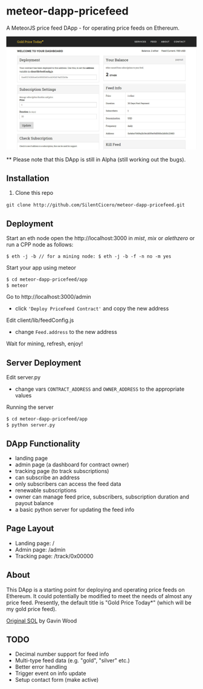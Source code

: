 # meteor-dapp-pricefeed
A MeteorJS price feed DApp - for operating price feeds on Ethereum.

<img src="app/public/images/screen.jpg" />

** Please note that this DApp is still in Alpha (still working out the bugs).

## <a name="installation"></a> Installation

1. Clone this repo

  `git clone http://github.com/SilentCicero/meteor-dapp-pricefeed.git`

## <a name="deployment"></a> Deployment

Start an eth node open the http://localhost:3000 in *mist*, *mix* or *alethzero* or run a CPP node as follows:

    $ eth -j -b // for a mining node: $ eth -j -b -f -n no -m yes

Start your app using meteor

    $ cd meteor-dapp-pricefeed/app
    $ meteor

Go to http://localhost:3000/admin

  - click `'Deploy PriceFeed Contract'` and copy the new address

Edit client/lib/feedConfig.js

  - change `Feed.address` to the new address

Wait for mining, refresh, enjoy!

## <a name="server"></a> Server Deployment

Edit server.py

  - change vars `CONTRACT_ADDRESS` and `OWNER_ADDRESS` to the appropriate values

Running the server

    $ cd meteor-dapp-pricefeed/app
    $ python server.py

## <a name="functionality"></a> DApp Functionality
- landing page
- admin page (a dashboard for contract owner)
- tracking page (to track subscriptions)
- can subscribe an address
- only subscribers can access the feed data
- renewable subscriptions
- owner can manage feed price, subscribers, subscription duration and payout balance
- a basic python server for updating the feed info

## <a name="layout"></a> Page Layout
- Landing page: /
- Admin page: /admin
- Tracking page: /track/0x00000

## <a name="about"></a> About

This DApp is a starting point for deploying and operating price feeds on Ethereum. It could potentially be modified to meet the needs of almost any price feed. Presently, the default title is "Gold Price Today*" (which will be my gold price feed).

<a href="https://github.com/ethereum/dapp-bin/blob/master/pricefeed/pricefeed.sol">Original SOL</a> by Gavin Wood

## <a name="todo"></a> TODO
- Decimal number support for feed info
- Multi-type feed data (e.g. "gold", "silver" etc.)
- Better error handling
- Trigger event on info update
- Setup contact form (make active)
